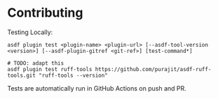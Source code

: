 # Contributing

Testing Locally:

```shell
asdf plugin test <plugin-name> <plugin-url> [--asdf-tool-version <version>] [--asdf-plugin-gitref <git-ref>] [test-command*]

# TODO: adapt this
asdf plugin test ruff-tools https://github.com/purajit/asdf-ruff-tools.git "ruff-tools --version"
```

Tests are automatically run in GitHub Actions on push and PR.
